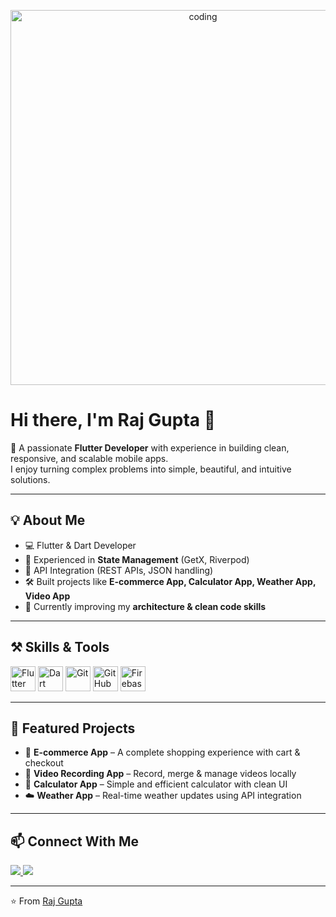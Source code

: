 <!-- Raj Gupta GitHub Profile README -->

<p align="center">
  <img src="https://raw.githubusercontent.com/abhisheknaiidu/abhisheknaiidu/master/code.gif" alt="coding" width="600"/>
</p>

# Hi there, I'm Raj Gupta 👋  

🚀 A passionate **Flutter Developer** with experience in building clean, responsive, and scalable mobile apps.  
I enjoy turning complex problems into simple, beautiful, and intuitive solutions.  

---

## 💡 About Me
- 💻 Flutter & Dart Developer  
- 📱 Experienced in **State Management** (GetX, Riverpod)  
- 🔗 API Integration (REST APIs, JSON handling)  
- 🛠️ Built projects like **E-commerce App, Calculator App, Weather App, Video App**  
- 🌱 Currently improving my **architecture & clean code skills**  

---

## ⚒️ Skills & Tools
<p align="left">
  <img src="https://cdn.jsdelivr.net/gh/devicons/devicon/icons/flutter/flutter-original.svg" width="40" height="40" title="Flutter"/>
  <img src="https://cdn.jsdelivr.net/gh/devicons/devicon/icons/dart/dart-original.svg" width="40" height="40" title="Dart"/>
  <img src="https://cdn.jsdelivr.net/gh/devicons/devicon/icons/git/git-original.svg" width="40" height="40" title="Git"/>
  <img src="https://cdn.jsdelivr.net/gh/devicons/devicon/icons/github/github-original.svg" width="40" height="40" title="GitHub"/>
  <img src="https://cdn.jsdelivr.net/gh/devicons/devicon/icons/firebase/firebase-plain.svg" width="40" height="40" title="Firebase"/>
</p>

---

## 📌 Featured Projects
- 🛒 **E-commerce App** – A complete shopping experience with cart & checkout  
- 🎥 **Video Recording App** – Record, merge & manage videos locally  
- 🔢 **Calculator App** – Simple and efficient calculator with clean UI  
- ☁️ **Weather App** – Real-time weather updates using API integration  

---

## 📫 Connect With Me  
<p align="left">
  <a href="https://www.linkedin.com/in/raj-gupta-b055a0296/">
    <img src="https://img.shields.io/badge/LinkedIn-blue?logo=linkedin&logoColor=white&style=for-the-badge"/>
  </a>
  <a href="mailto:officialrajgupta12@gmail.com">
    <img src="https://img.shields.io/badge/Gmail-D14836?logo=gmail&logoColor=white&style=for-the-badge"/>
  </a>
</p>

---

⭐️ From [Raj Gupta](https://github.com/rajgupta321)
